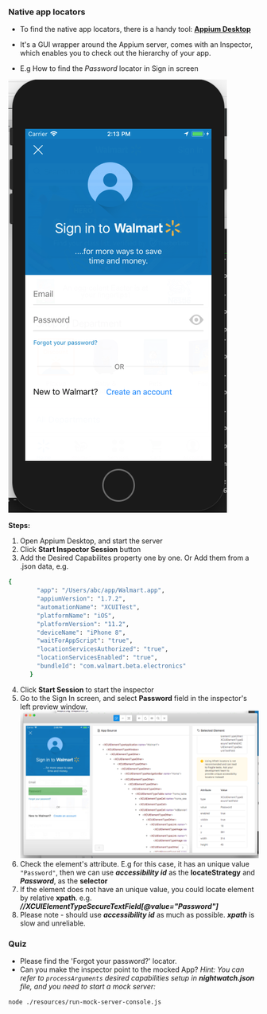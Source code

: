 ### Native app locators

- To find the native app locators, there is a handy tool:
 **[Appium Desktop](https://github.com/appium/appium-desktop)**  
 - It's a GUI wrapper around the Appium server, comes with an Inspector, which enables you to check out the hierarchy of your app.

- E.g How to find the *Password* locator in Sign in screen

![enter image description here](../../../images/SignIn.png)

  **Steps:**
   1. Open Appium Desktop, and start the server 
   2. Click **Start Inspector Session** button
   3. Add the Desired Capabilites property one by one. Or Add them from a .json data, e.g.
```bash
{
        "app": "/Users/abc/app/Walmart.app",
        "appiumVersion": "1.7.2",
        "automationName": "XCUITest",
        "platformName": "iOS",
        "platformVersion": "11.2",
        "deviceName": "iPhone 8",
        "waitForAppScript": "true",
        "locationServicesAuthorized": "true",
        "locationServicesEnabled": "true",
        "bundleId": "com.walmart.beta.electronics"
      }
```
   4. Click **Start Session** to start the inspector
   5. Go to the Sign In screen, and select **Password** field in the inspector's left preview window.
 ![enter image description here](../../../images/Locators.png)
   6. Check the element's attribute. E.g for this case, it has an unique value `"Password"`, then we can use ***accessibility id*** as the **locateStrategy** and ***Password***, as the **selector**
   7. If the element does not have an unique value, you could locate element by relative **xpath**. e.g. ***//XCUIElementTypeSecureTextField[@value="Password"]***
   8. Please note - should use ***accessibility id*** as much as possible.  ***xpath*** is slow and unreliable.

### Quiz
 - Please find the 'Forgot your password?' locator.
 - Can you make the inspector point to the mocked App? *Hint: You can refer to `processArguments` desired capabilities setup in **nightwatch.json** file, and you need to start a mock server:* 
```bash
node ./resources/run-mock-server-console.js
```
